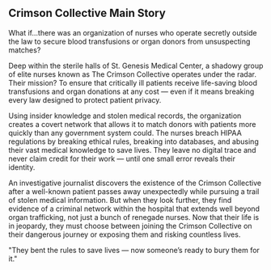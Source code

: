 ## Crimson Collective Main Story ## 
What if...there was an organization of nurses who operate secretly outside the law to secure blood transfusions or organ donors from unsuspecting matches? 

Deep within the sterile halls of St. Genesis Medical Center, a shadowy group of elite nurses known as The Crimson Collective operates under the radar. 
Their mission? To ensure that critically ill patients receive life-saving blood transfusions and organ donations at any cost — even if it means breaking every law designed to protect patient privacy.

Using insider knowledge and stolen medical records, the organization creates a covert network that allows it to match donors with patients more quickly than any government system could. 
The nurses breach HIPAA regulations by breaking ethical rules, breaking into databases, and abusing their vast medical knowledge to save lives. 
They leave no digital trace and never claim credit for their work — until one small error reveals their identity.

An investigative journalist discovers the existence of the Crimson Collective after a well-known patient passes away unexpectedly while pursuing a trail of stolen medical information. 
But when they look further, they find evidence of a criminal network within the hospital that extends well beyond organ trafficking, not just a bunch of renegade nurses. 
Now that their life is in jeopardy, they must choose between joining the Crimson Collective on their dangerous journey or exposing them and risking countless lives.

"They bent the rules to save lives — now someone’s ready to bury them for it."
